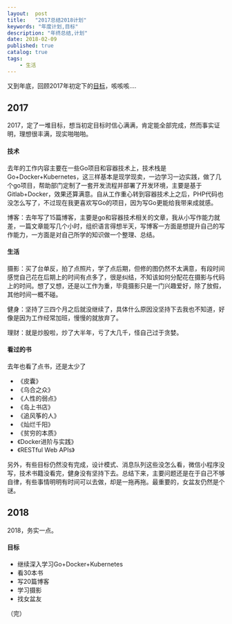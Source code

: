 ```yaml
---
layout:  post
title:   "2017总结2018计划"
keywords: "年度计划,目标"
description: "年终总结,计划"
date: 2018-02-09
published: true
catalog: true
tags:
    - 生活
---
```



又到年底，回顾2017年初定下的[目标](http://http://bazingafeng.com/2017/02/12/annual-plan/ "目标")，咳咳咳....

## 2017
2017，定了一堆目标，想当初定目标时信心满满，肯定能全部完成，然而事实证明，理想很丰满，现实啪啪啪。

#### 技术
去年的工作内容主要在一些Go项目和容器技术上，技术栈是Go+Docker+Kubernetes，这三样基本是现学现卖，一边学习一边实践，做了几个go项目，帮助部门定制了一套开发流程并部署了开发环境，主要是基于Gitlab+Docker，效果还算满意。自从工作重心转到容器技术上之后，PHP代码也没怎么写了，不过现在我更喜欢写Go的项目，因为写Go更能给我带来成就感。

博客：去年写了15篇博客，主要是go和容器技术相关的文章，我从小写作能力就差，一篇文章能写几个小时，组织语言得想半天，写博客一方面是想提升自己的写作能力，一方面是对自己所学的知识做一个整理、总结。

#### 生活
摄影：买了台单反，拍了点照片，学了点后期，但修的图仍然不太满意，有段时间感觉自己花在后期上的时间有点多了，很是纠结，不知该如何分配花在摄影与代码上的时间。想了又想，还是以工作为重，毕竟摄影只是一门兴趣爱好，除了放假，其他时间一概不碰。

健身：坚持了三四个月之后就没继续了，具体什么原因没坚持下去我也不知道，好像是因为工作经常加班，慢慢的就放弃了。

理财：就是炒股啦，炒了大半年，亏了大几千，怪自己过于贪婪。

#### 看过的书
去年也看了点书，还是太少了
* 《皮囊》
* 《乌合之众》
* 《人性的弱点》
* 《岛上书店》
* 《追风筝的人》
* 《灿烂千阳》
* 《贫穷的本质》
* 《Docker进阶与实践》
* 《RESTful Web APIs》

另外，有些目标仍然没有完成，设计模式、消息队列这些没怎么看，微信小程序没写，技术书籍没看完，健身没有坚持下去。总结下来，主要问题还是在于自己不够自律，有些事情明明有时间可以去做，却是一拖再拖。最重要的，女盆友仍然是个谜。

## 2018
2018，务实一点。

#### 目标
* 继续深入学习Go+Docker+Kubernetes
* 看30本书
* 写20篇博客
* 学习摄影
* 找女盆友


（完）
